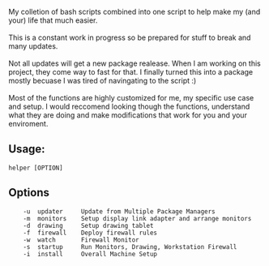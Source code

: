 My colletion of bash scripts combined into one script to help make my (and your) life that much easier.
<br>
<br>
This is a constant work in progress so be prepared for stuff to break and many updates.
<br>
<br>
Not all updates will get a new package realease. When I am working on this project, they come way to fast for that. I finally turned this into a package mostly becuase I was tired of navingating to the script :)
<br>
<br>
Most of the functions are highly customized for me, my specific use case and setup. I would reccomend looking though the functions, understand what they are doing and make modifications that work for you and your enviroment.
## Usage:
```
helper [OPTION]
```
## Options
```
	-u	updater		Update from Multiple Package Managers
	-m	monitors	Setup display link adapter and arrange monitors
	-d	drawing		Setup drawing tablet
	-f	firewall	Deploy firewall rules
	-w	watch		Firewall Monitor
	-s	startup		Run Monitors, Drawing, Workstation Firewall
	-i	install		Overall Machine Setup
  ```
